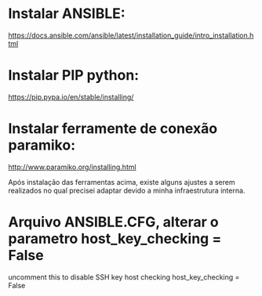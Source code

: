 # Instalar ANSIBLE:
https://docs.ansible.com/ansible/latest/installation_guide/intro_installation.html
 
# Instalar PIP python:
https://pip.pypa.io/en/stable/installing/

# Instalar ferramente de conexão paramiko:
http://www.paramiko.org/installing.html

Após instalação das ferramentas acima, existe alguns ajustes a serem realizados no qual precisei adaptar devido a minha infraestrutura interna.

# Arquivo ANSIBLE.CFG, alterar o parametro host_key_checking = False
uncomment this to disable SSH key host checking
host_key_checking = False

